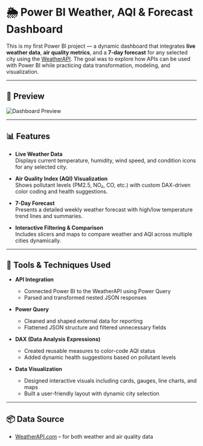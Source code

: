 # 🌦️ Power BI Weather, AQI & Forecast Dashboard

This is my first Power BI project — a dynamic dashboard that integrates **live weather data**, **air quality metrics**, and a **7-day forecast** for any selected city using the [WeatherAPI](https://www.weatherapi.com/). The goal was to explore how APIs can be used with Power BI while practicing data transformation, modeling, and visualization.

---

## 📸 Preview

![Dashboard Preview](./FinalDashBoard.png)

---

## 📊 Features

- **Live Weather Data**  
  Displays current temperature, humidity, wind speed, and condition icons for any selected city.

- **Air Quality Index (AQI) Visualization**  
  Shows pollutant levels (PM2.5, NO₂, CO, etc.) with custom DAX-driven color coding and health suggestions.

- **7-Day Forecast**  
  Presents a detailed weekly weather forecast with high/low temperature trend lines and summaries.

- **Interactive Filtering & Comparison**  
  Includes slicers and maps to compare weather and AQI across multiple cities dynamically.

---

## 🧰 Tools & Techniques Used

- **API Integration**  
  - Connected Power BI to the WeatherAPI using Power Query  
  - Parsed and transformed nested JSON responses

- **Power Query**  
  - Cleaned and shaped external data for reporting  
  - Flattened JSON structure and filtered unnecessary fields

- **DAX (Data Analysis Expressions)**  
  - Created reusable measures to color-code AQI status  
  - Added dynamic health suggestions based on pollutant levels

- **Data Visualization**  
  - Designed interactive visuals including cards, gauges, line charts, and maps  
  - Built a user-friendly layout with dynamic city selection

---

## 📦 Data Source

- [WeatherAPI.com](https://www.weatherapi.com/) – for both weather and air quality data

